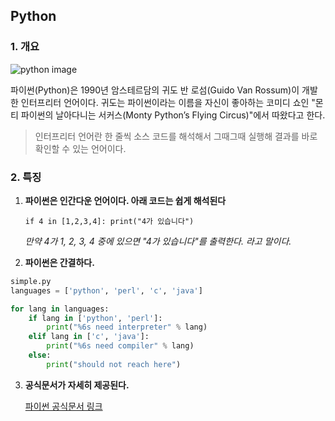 ## Python



### 1. 개요

<img src="https://wikidocs.net/images/page/5/pahkey_KRRKrp.png" alt="python image" style="zoom:%;" />

파이썬(Python)은 1990년 암스테르담의 귀도 반 로섬(Guido Van Rossum)이 개발한 인터프리터 언어이다. 귀도는 파이썬이라는 이름을 자신이 좋아하는 코미디 쇼인 "몬티 파이썬의 날아다니는 서커스(Monty Python’s Flying Circus)"에서 따왔다고 한다.

> 인터프리터 언어란 한 줄씩 소스 코드를 해석해서 그때그때 실행해 결과를 바로 확인할 수 있는 언어이다.



### 2. 특징

1. **파이썬은 인간다운 언어이다. 아래 코드는 쉽게 해석된다**

   `if 4 in [1,2,3,4]: print("4가 있습니다")`

   *만약 4가 1, 2, 3, 4 중에 있으면 "4가 있습니다"를 출력한다. 라고 말이다.*

2. **파이썬은 간결하다.**

```python
simple.py
languages = ['python', 'perl', 'c', 'java']

for lang in languages:
	if lang in ['python', 'perl']:
		print("%6s need interpreter" % lang)
	elif lang in ['c', 'java']:
		print("%6s need compiler" % lang)
	else:
		print("should not reach here")
```

3. **공식문서가 자세히 제공된다.**

   [파이썬 공식문서 링크](https://docs.python.org/3/)

